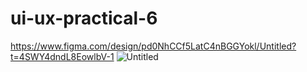 # ui-ux-practical-6
https://www.figma.com/design/pd0NhCCf5LatC4nBGGYokl/Untitled?t=4SWY4dndL8EowlbV-1
![Untitled](https://github.com/user-attachments/assets/b479aae0-edae-415f-9b8b-19202dc211e7)
